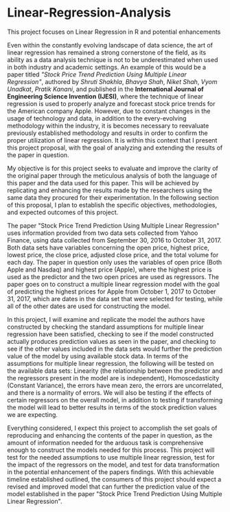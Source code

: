 # Linear-Regression-Analysis
This project focuses on Linear Regression in R and potential enhancements


Even within the constantly evolving landscape of data science, the art of linear regression has remained a strong cornerstone of the field, as its ability as a data analysis technique is not to be underestimated when used in both industry and academic settings. An example of this would be a paper titled *"Stock Price Trend Prediction Using Multiple Linear Regression"*, authored by *Shruti Shakhla*, *Bhavya Shah*, *Niket Shah*, *Vyom Unadkat*, *Pratik Kanani*, and published in the **International Journal of Engineering Science Invention (IJESI)**, where the technique of linear regression is used to properly analyze and forecast stock price trends for the American company Apple. However, due to constant changes in the usage of technology and data, in addition to the every-evolving methodology within the industry, it is becomes necessary to reevaluate previously established methodology and results in order to confirm the proper utilization of linear regression. It is within this context that I present this project proposal, with the goal of analyzing and extending the results of the paper in question.


My objective is for this project seeks to evaluate and improve the clarity of the original paper through the 
meticulous analysis of both the language of this paper and the data used for this paper. This will be achieved by replicating and enhancing the results made by the researchers using the same data they procured for their 
experimentation. In the following section of this proposal, I plan to establish the specific objectives, 
methodologies, and expected outcomes of this project. 


The paper "Stock Price Trend Prediction Using Multiple Linear Regression" uses information provided from two data sets collected from Yahoo Finance, using data collected from September 30, 2016 to October 31, 2017. Both data sets have variables concerning the open price, highest price, lowest price, the close price, adjusted close price, and the total volume for each day. The paper in question only uses the variables of open price (Both Apple and Nasdaq) and highest price (Apple), where the highest price is used as the predictor and the two open prices are used as regressors. The paper goes on to construct a multiple linear regression model with the goal of predicting the highest prices for Apple from October 1, 2017 to October 31, 2017, which are dates in the data set that were selected for testing, while all of the other dates are used for constructing the model. 


In this project, I will examine and replicate the model the authors have constructed by checking the standard assumptions for multiple linear regression have been satisfied, checking to see if the model constructed actually produces prediction values as seen in the paper, and checking to see if the other values included in the data sets would further the prediction value of the model by using available stock data. In terms of the assumptions for multiple linear regression, the following will be tested on the available data sets: Linearity (the relationship between the predictor and the regressors present in the model are is independent), Homoscedasticity (Constant Variance), the errors have mean zero, the errors are uncorrelated, and there is a normality of errors. We will also be testing if the effects of certain regressors on the overall model, in addition to testing if transforming the model will lead to better results in terms of the stock prediction values we are expecting. 


Everything considered, I expect this project to accomplish the set goals of reproducing and enhancing the contents of the paper in question, as the amount of information needed for the arduous task is comprehensive enough to construct the models needed for this process. This project will test for the needed assumptions to use multiple linear regression, test for the impact of the regressors on the model, and test for data transformation in the potential enhancement of the papers findings. With this achievable timeline established outlined, the consumers of this project should expect a revised and improved model that can further the prediction value of the model established in the paper "Stock Price Trend Prediction Using Multiple Linear Regression".